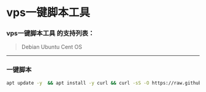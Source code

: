 # vps一键脚本工具

### vps一键脚本工具 的支持列表：
>Debian
>Ubuntu
>Cent OS
***
### 一键脚本
```bash
apt update -y  && apt install -y curl && curl -sS -O https://raw.githubusercontent.com/eooce/sh/main/ssh_tool.sh && chmod +x ssh_tool.sh && ./ssh_tool.sh
```
